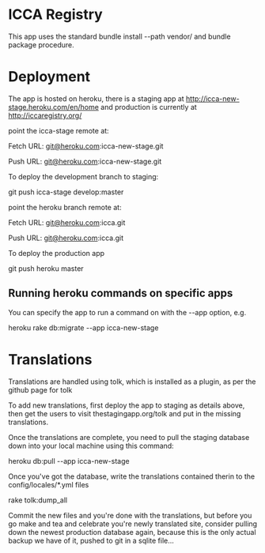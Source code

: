 # ICCA Registry
This app uses the standard bundle install --path vendor/ and bundle
package procedure.

# Deployment
The app is hosted on heroku, there is a staging app at http://icca-new-stage.heroku.com/en/home and production is currently at http://iccaregistry.org/


point the icca-stage remote at:

  Fetch URL: git@heroku.com:icca-new-stage.git

  Push  URL: git@heroku.com:icca-new-stage.git


To deploy the development branch to staging:

  git push icca-stage develop:master


point the heroku branch remote at:

  Fetch URL: git@heroku.com:icca.git

  Push  URL: git@heroku.com:icca.git


To deploy the production app

  git push heroku master

## Running heroku commands on specific apps
You can specify the app to run a command on with the --app option, e.g.

  heroku rake db:migrate --app icca-new-stage

# Translations
Translations are handled using tolk, which is installed as a plugin, as per the github page for tolk


To add new translations, first deploy the app to staging as details above, then get the users to visit thestagingapp.org/tolk and put in the missing translations. 

Once the translations are complete, you need to pull the staging database down into your local machine using this command:

  heroku db:pull --app icca-new-stage

Once you've got the database, write the translations contained therin to the config/locales/*.yml files

  rake tolk:dump_all

Commit the new files and you're done with the translations, but before you go make and tea and celebrate you're newly translated site, consider pulling down the newest production database again, because this is the only actual backup we have of it, pushed to git in a sqlite file...